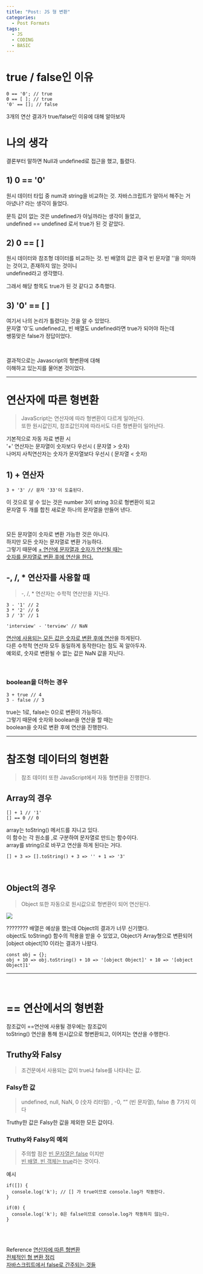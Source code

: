 ```yaml
---
title: "Post: JS 형 변환"
categories:
  - Post Formats
tags:
  - JS
  - CODING
  - BASIC
---
```


# true / false인 이유
```
0 == '0'; // true
0 == [ ]; // true
'0' == []; // false

```
3개의 연산 결과가 true/false인 이유에 대해 알아보자

# 나의 생각

결론부터 말하면 Null과 undefined로 접근을 했고, 틀렸다.

## 1) 0 == '0'
원시 데이터 타입 중 num과 string을 비교하는 것.
자바스크립트가 알아서 해주는 거 아녔나? 라는 생각이 들었다.

문득 값이 없는 것은 undefined가 아닐까라는 생각이 들었고,<br>
undefined == undefined 로서 true가 된 것 같았다.<br>

## 2) 0 == [ ]
원시 데이터와 참조형 데이터를 비교하는 것.
빈 배열의 값은 결국 빈 문자열 ''을 의미하는 것이고, 존재하지 않는 것이니<br>
undefined라고 생각했다.

그래서 해당 항목도 true가 된 것 같다고 추측했다.


## 3) '0' == [ ]
여기서 나의 논리가 틀렸다는 것을 알 수 있었다.<br>
문자열 '0'도 undefined고, 빈 배열도 undefined라면 true가 되어야 하는데<br>
쌩뚱맞은 false가 정답이었다.

<br>

결과적으로는 Javascript의 형변환에 대해<br>
이해하고 있는지를 물어본 것이었다.<br>

---

# 연산자에 따른 형변환
> JavaScript는 연산자에 따라 형변환이 다르게 일어난다.<br>
또한 원시값인지, 참조값인지에 따라서도 다른 형변환이 일어난다.<br>

기본적으로 자동 자료 변환 시<br>
'+' 연산자는 문자열이 숫자보다 우선시 ( 문자열 > 숫자)<br>
나머지 사칙연산자는 숫자가 문자열보다 우선시 ( 문자열 < 숫자)<br>

## 1) + 연산자

```
3 + '3' // 문자 '33'이 도출된다.
```
이 것으로 알 수 있는 것은 number 3이 string 3으로 형변환이 되고<br>
문자열 두 개를 합친 새로운 하나의 문자열을 만들어 낸다.<br>

</br>

모든 문자열이 숫자로 변환 가능한 것은 아니다.<br>
하지만 모든 숫자는 문자열로 변환 가능하다.</br>
그렇기 때문에 <u>+ 연산에 문자열과 숫자가 연산될 때는<br>
숫자를 문자열로 변환 후에 연산을 한다.</u><br>

## -, /, * 연산자를 사용할 때

> -, /, * 연산자는 수학적 연산만을 지닌다.

```
3 - '1' // 2
3 * '2' // 6
3 / '3' // 1

'interview' - 'terview' // NaN
```

<u>연산에 사용되는 모든 값은 숫자로 변환 후에 연산</u>을 하게된다.<br>
다른 수학적 연산자 모두 동일하게 동작한다는 점도 꼭 알아두자.<br>
예외로, 숫자로 변환될 수 없는 값은 NaN 값을 지닌다.<br>

</br>

###  boolean을 더하는 경우
```
3 + true // 4
3 - false // 3
```
true는 1로, false는 0으로 변환이 가능하다.<br>
그렇기 때문에 숫자와 boolean을 연산을 할 때는<br>
boolean을 숫자로 변환 후에 연산을 진행한다.<br>

---

# 참조형 데이터의 형변환 
> 참조 데이터 또한 JavaScript에서 자동 형변환을 진행한다.<br>

## Array의 경우

```
[] + 1 // '1'
[] == 0 // 0
```

array는 toString() 메서드를 지니고 있다.<br>
이 함수는 각 원소를 ,로 구분하여 문자열로 만드는 함수이다.<br>
array를 string으로 바꾸고 연산을 하게 된다는 거다.<br>

```
[] + 3 => [].toString() + 3 => '' + 1 => '3'
```

</br>

## Object의 경우

> Object 또한 자동으로 원시값으로 형변환이 되어 연산된다.<br>

![](https://images.velog.io/images/betterplaywon/post/87ac114c-b6d5-4153-9fdf-c9019d85e531/image.png)

????????
배열은 예상을 했는데 Object의 결과가 너무 신기했다.<br>
object도 toString() 함수의 적용을 받을 수 있었고, Object가 Array형으로 변환되어<br>
[object object]10 이라는 결과가 나왔다.<br>
```
const obj = {};
obj + 10 => obj.toString() + 10 => '[object Object]' + 10 => '[object Object]1'
```

---

<br>

# == 연산에서의 형변환

참조값이 ==연산에 사용될 경우에는 참조값이<br>
toString() 연산을 통해 원시값으로 형변환되고, 이어지는 연산을 수행한다.<br>


## Truthy와 Falsy 
> 조건문에서 사용되는 값이 true냐 false를 나타내는 값.

### Falsy한 값
> undefined, null, NaN, 0 (숫자 리터럴) , -0, “” (빈 문자열), false
총 7가지 이다


Truthy한 값은 Falsy한 값을 제외한 모든 값이다.

### Truthy와 Falsy의 예외

> 주의할 점은 <u>빈 문자열은 false</u> 이지만 <u><br>
> 빈 배열, 빈 객체는 true</u>라는 것이다.<br>

예시
```
if([]) {
  console.log('k'); // [] 가 true이므로 console.log가 작동한다.
}

if(0) {
  console.log('k'); 0은 false이므로 console.log가 작동하지 않는다.
}
```

<br>
<br>

Reference
[연산자에 따른 형변환](https://codedragon.tistory.com/5589)<br>
[전체적인 형 변환 정리](https://velog.io/@yejinh/Javascript-%ED%98%95%EB%B3%80%ED%99%98)<br>
[자바스크립트에서 false로 간주되는 것들](https://studymake.tistory.com/484)<br>
